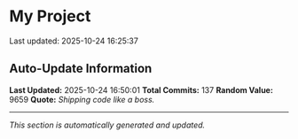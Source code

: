 # My Project


Last updated: 2025-10-24 16:25:37









































































































































## Auto-Update Information

**Last Updated:** 2025-10-24 16:50:01
**Total Commits:** 137
**Random Value:** 9659
**Quote:** _Shipping code like a boss._

---
_This section is automatically generated and updated._